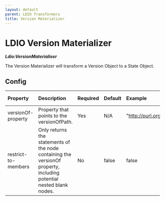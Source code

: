 ```yaml
---
layout: default
parent: LDIO Transformers
title: Version Materializer
---
```


# LDIO Version Materializer

***Ldio:VersionMaterialiser***

The Version Materializer will transform a Version Object to a State Object.

## Config

| Property            | Description                                                                                                        | Required | Default | Example                                | Supported values |
|:--------------------|:-------------------------------------------------------------------------------------------------------------------|:---------|:--------|:---------------------------------------|:-----------------|
| versionOf-property  | Property that points to the versionOfPath.                                                                         | Yes      | N/A     | "http://purl.org/dc/terms/isVersionOf" | String           |
| restrict-to-members | Only returns the statements of the node containing the versionOf property, including potential nested blank nodes. | No       | false   | false                                  | true or false    |